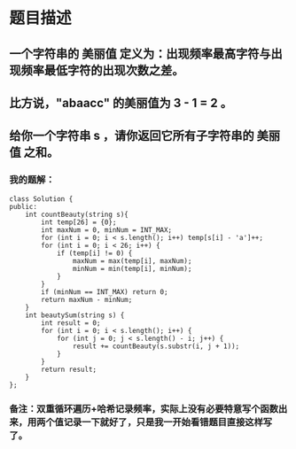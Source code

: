 # 题目描述
## 一个字符串的 美丽值 定义为：出现频率最高字符与出现频率最低字符的出现次数之差。
## 比方说，"abaacc" 的美丽值为 3 - 1 = 2 。
## 给你一个字符串 s ，请你返回它所有子字符串的 美丽值 之和。
### 我的题解：
```
class Solution {
public:
    int countBeauty(string s){
        int temp[26] = {0};
        int maxNum = 0, minNum = INT_MAX;
        for (int i = 0; i < s.length(); i++) temp[s[i] - 'a']++;
        for (int i = 0; i < 26; i++) {
            if (temp[i] != 0) {
                maxNum = max(temp[i], maxNum);
                minNum = min(temp[i], minNum);
            }
        }
        if (minNum == INT_MAX) return 0;
        return maxNum - minNum;
    }
    int beautySum(string s) {
        int result = 0;
        for (int i = 0; i < s.length(); i++) {
            for (int j = 0; j < s.length() - i; j++) {
                result += countBeauty(s.substr(i, j + 1));
            }
        }
        return result;
    }
};
```
### **备注**：双重循环遍历+哈希记录频率，实际上没有必要特意写个函数出来，用两个值记录一下就好了，只是我一开始看错题目直接这样写了。